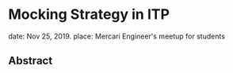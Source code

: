 # Mocking Strategy in ITP

date: Nov 25, 2019.
place: Mercari Engineer's meetup for students

## Abstract

